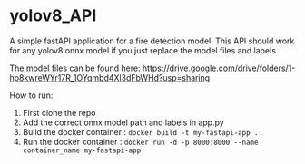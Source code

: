 # yolov8_API
A simple fastAPI application for a fire detection model. This API should work for any yolov8 onnx model if you just replace the model files and labels

The model files can be found here: https://drive.google.com/drive/folders/1-hp8kwreWYr17R_1OYqmbd4Xl3dFbWHd?usp=sharing 

How to run:

1. First clone the repo
2. Add the correct onnx model path and labels in app.py
3. Build the docker container : ``` docker build -t my-fastapi-app . ```
4. Run the docker container : ``` docker run -d -p 8000:8000 --name container_name my-fastapi-app ```

